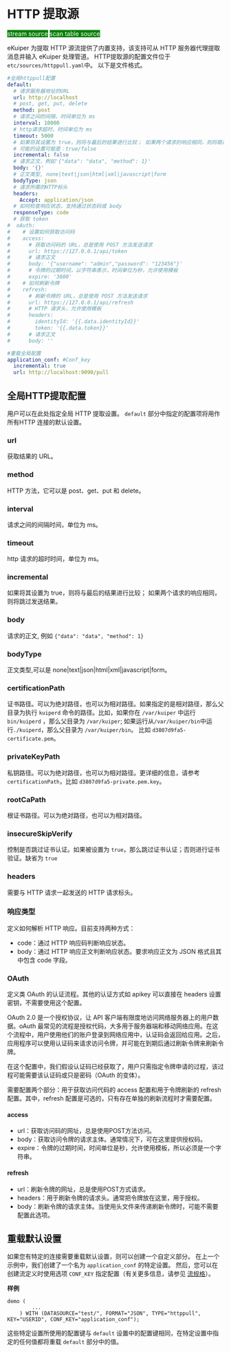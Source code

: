 # HTTP 提取源

<span style="background:green;color:white;">stream source</span>
<span style="background:green;color:white">scan table source</span>

eKuiper 为提取 HTTP 源流提供了内置支持，该支持可从 HTTP 服务器代理提取消息并输入 eKuiper 处理管道。 HTTP提取源的配置文件位于 `etc/sources/httppull.yaml`中。 以下是文件格式。

```yaml
#全局httppull配置
default:
  # 请求服务器地址的URL
  url: http://localhost
  # post, get, put, delete
  method: post
  # 请求之间的间隔，时间单位为 ms
  interval: 10000
  # http请求超时，时间单位为 ms
  timeout: 5000
  # 如果将其设置为 true，则将与最后的结果进行比较； 如果两个请求的响应相同，则将跳过发送结果。
  # 可能的设置可能是：true/false
  incremental: false
  # 请求正文，例如'{"data": "data", "method": 1}'
  body: '{}'
  # 正文类型, none|text|json|html|xml|javascript|form
  bodyType: json
  # 请求所需的HTTP标头
  headers:
    Accept: application/json
  # 如何检查响应状态，支持通过状态码或 body
  responseType: code
  # 获取 token
#  oAuth:
#    # 设置如何获取访问码
#    access:
#      # 获取访问码的 URL，总是使用 POST 方法发送请求
#      url: https://127.0.0.1/api/token
#      # 请求正文
#      body: '{"username": "admin","password": "123456"}'
#      # 令牌的过期时间，以字符串表示，时间单位为秒，允许使用模板
#      expire: '3600'
#    # 如何刷新令牌
#    refresh:
#      # 刷新令牌的 URL，总是使用 POST 方法发送请求
#      url: https://127.0.0.1/api/refresh
#      # HTTP 请求头，允许使用模板
#      headers:
#        identityId: '{{.data.identityId}}'
#        token: '{{.data.token}}'
#      # 请求正文
#      body: ''

#重载全局配置
application_conf: #Conf_key
  incremental: true
  url: http://localhost:9090/pull
```

## 全局HTTP提取配置

用户可以在此处指定全局 HTTP 提取设置。 `default` 部分中指定的配置项将用作所有HTTP 连接的默认设置。

### url

获取结果的 URL。

### method
HTTP 方法，它可以是 post、get、put 和 delete。

### interval

请求之间的间隔时间，单位为 ms。

### timeout

http 请求的超时时间，单位为 ms。

### incremental

如果将其设置为 true，则将与最后的结果进行比较； 如果两个请求的响应相同，则将跳过发送结果。

### body

请求的正文, 例如 `{"data": "data", "method": 1}`

### bodyType

正文类型,可以是 none|text|json|html|xml|javascript|form。

### certificationPath

证书路径。可以为绝对路径，也可以为相对路径。如果指定的是相对路径，那么父目录为执行 `kuiperd` 命令的路径。比如，如果你在 `/var/kuiper` 中运行 `bin/kuiperd` ，那么父目录为 `/var/kuiper`; 如果运行从`/var/kuiper/bin`中运行`./kuiperd`，那么父目录为 `/var/kuiper/bin`。 比如  `d3807d9fa5-certificate.pem`。

### privateKeyPath

私钥路径。可以为绝对路径，也可以为相对路径。更详细的信息，请参考 `certificationPath`，比如 `d3807d9fa5-private.pem.key`。

### rootCaPath

根证书路径。可以为绝对路径，也可以为相对路径。

### insecureSkipVerify 
控制是否跳过证书认证。如果被设置为 `true`，那么跳过证书认证；否则进行证书验证。缺省为 `true`

### headers

需要与 HTTP 请求一起发送的 HTTP 请求标头。

### 响应类型

定义如何解析 HTTP 响应。目前支持两种方式：
- code：通过 HTTP 响应码判断响应状态。
- body：通过 HTTP 响应正文判断响应状态。要求响应正文为 JSON 格式且其中包含 code
 字段。

### OAuth

定义类 OAuth 的认证流程。其他的认证方式如 apikey 可以直接在 headers 设置密钥，不需要使用这个配置。

OAuth 2.0 是一个授权协议，让 API 客户端有限度地访问网络服务器上的用户数据。oAuth 最常见的流程是授权代码，大多用于服务器端和移动网络应用。在这个流程中，用户使用他们的账户登录到网络应用中，认证码会返回给应用。之后，应用程序可以使用认证码来请求访问令牌，并可能在到期后通过刷新令牌来刷新令牌。

在这个配置中，我们假设认证码已经获取了，用户只需指定令牌申请的过程，该过程可能需要该认证码或只是密码（OAuth 的变体）。

需要配置两个部分：用于获取访问代码的 access 配置和用于令牌刷新的 refresh 配置。其中，refresh 配置是可选的，只有存在单独的刷新流程时才需要配置。

#### access

- url：获取访问码的网址，总是使用POST方法访问。
- body：获取访问令牌的请求主体。通常情况下，可在这里提供授权码。
- expire：令牌的过期时间，时间单位是秒，允许使用模板，所以必须是一个字符串。

#### refresh

- url：刷新令牌的网址，总是使用POST方式请求。
- headers：用于刷新令牌的请求头。通常把令牌放在这里，用于授权。
- body：刷新令牌的请求主体。当使用头文件来传递刷新令牌时，可能不需要配置此选项。

## 重载默认设置

如果您有特定的连接需要重载默认设置，则可以创建一个自定义部分。 在上一个示例中，我们创建了一个名为 `application_conf` 的特定设置。 然后，您可以在创建流定义时使用选项 `CONF_KEY` 指定配置（有关更多信息，请参见 [流规格](../../../sqls/streams.md)）。

**样例**

```
demo (
		...
	) WITH (DATASOURCE="test/", FORMAT="JSON", TYPE="httppull", KEY="USERID", CONF_KEY="application_conf");
```

这些特定设置所使用的配置键与 `default` 设置中的配置键相同，在特定设置中指定的任何值都将重载 `default` 部分中的值。


